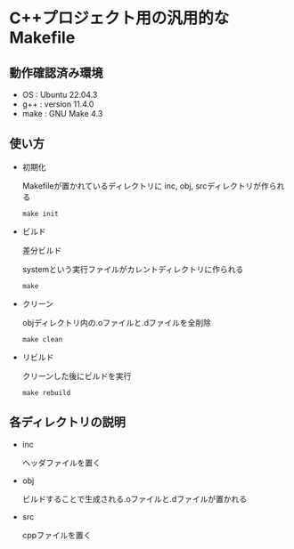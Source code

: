 # C++プロジェクト用の汎用的なMakefile

## 動作確認済み環境
- OS : Ubuntu 22.04.3
- g++ : version 11.4.0
- make : GNU Make 4.3

## 使い方
- 初期化
  
  Makefileが置かれているディレクトリに
  inc, obj, srcディレクトリが作られる

  ```make init```
- ビルド
  
  差分ビルド

  systemという実行ファイルがカレントディレクトリに作られる

  ```make```

- クリーン

  objディレクトリ内の.oファイルと.dファイルを全削除

  ```make clean```

- リビルド

  クリーンした後にビルドを実行

  ```make rebuild```

## 各ディレクトリの説明
- inc
  
  ヘッダファイルを置く

- obj

  ビルドすることで生成される.oファイルと.dファイルが置かれる

- src

  cppファイルを置く
